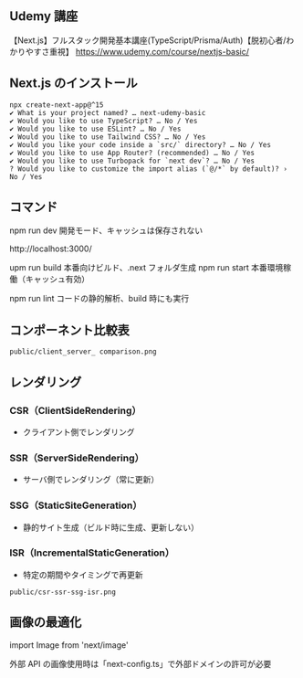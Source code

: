 ## Udemy 講座

【Next.js】フルスタック開発基本講座(TypeScript/Prisma/Auth)【脱初心者/わかりやすさ重視】
https://www.udemy.com/course/nextjs-basic/

## Next.js のインストール

```
npx create-next-app@^15
✔ What is your project named? … next-udemy-basic
✔ Would you like to use TypeScript? … No / Yes
✔ Would you like to use ESLint? … No / Yes
✔ Would you like to use Tailwind CSS? … No / Yes
✔ Would you like your code inside a `src/` directory? … No / Yes
✔ Would you like to use App Router? (recommended) … No / Yes
✔ Would you like to use Turbopack for `next dev`? … No / Yes
? Would you like to customize the import alias (`@/*` by default)? › No / Yes
```

## コマンド

npm run dev
開発モード、キャッシュは保存されない

http://localhost:3000/

upm run build
本番向けビルド、.next フォルダ生成
npm run start
本番環境稼働（キャッシュ有効）

npm run lint
コードの静的解析、build 時にも実行

## コンポーネント比較表

```
public/client_server_ comparison.png
```

## レンダリング

### CSR（ClientSideRendering）

- クライアント側でレンダリング

### SSR（ServerSideRendering）

- サーバ側でレンダリング（常に更新）

### SSG（StaticSiteGeneration）

- 静的サイト生成（ビルド時に生成、更新しない）

### ISR（IncrementalStaticGeneration）

- 特定の期間やタイミングで再更新

```
public/csr-ssr-ssg-isr.png
```

## 画像の最適化

import Image from 'next/image'

外部 API の画像使用時は「next-config.ts」で外部ドメインの許可が必要
